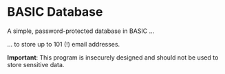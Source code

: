 # BASIC Database
A simple, password-protected database in BASIC ...

... to store up to 101 (!) email addresses.

**Important**: This program is insecurely designed and should not be used to store sensitive data.
